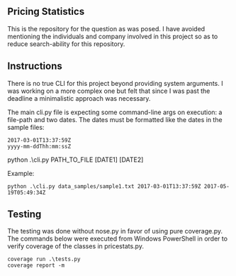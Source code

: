 ## Pricing Statistics
This is the repository for the question as was posed. I have avoided mentioning the individuals and company involved in
this project so as to reduce search-ability for this repository.

## Instructions
There is no true CLI for this project beyond providing system arguments. I was working on a more complex one but felt
that since I was past the deadline a minimalistic approach was necessary.

The main cli.py file is expecting some command-line args on execution: a file-path and two dates. The dates must be
formatted like the dates in the sample files:

    2017-03-01T13:37:59Z
    yyyy-mm-ddThh:mm:ssZ

python .\cli.py PATH_TO_FILE [DATE1] [DATE2]

Example:

    python .\cli.py data_samples/sample1.txt 2017-03-01T13:37:59Z 2017-05-19T05:49:34Z

## Testing
The testing was done without nose.py in favor of using pure coverage.py. The commands below were executed from Windows
PowerShell in order to verify coverage of the classes in pricestats.py.

    coverage run .\tests.py
    coverage report -m
